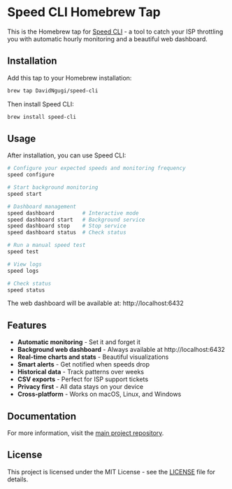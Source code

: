 # Speed CLI Homebrew Tap

This is the Homebrew tap for [Speed CLI](https://github.com/DavidNgugi/speed-cli) - a tool to catch your ISP throttling you with automatic hourly monitoring and a beautiful web dashboard.

## Installation

Add this tap to your Homebrew installation:

```bash
brew tap DavidNgugi/speed-cli
```

Then install Speed CLI:

```bash
brew install speed-cli
```

## Usage

After installation, you can use Speed CLI:

```bash
# Configure your expected speeds and monitoring frequency
speed configure

# Start background monitoring
speed start

# Dashboard management
speed dashboard         # Interactive mode
speed dashboard start   # Background service
speed dashboard stop    # Stop service
speed dashboard status  # Check status

# Run a manual speed test
speed test

# View logs
speed logs

# Check status
speed status
```

The web dashboard will be available at: http://localhost:6432

## Features

- **Automatic monitoring** - Set it and forget it
- **Background web dashboard** - Always available at http://localhost:6432
- **Real-time charts and stats** - Beautiful visualizations
- **Smart alerts** - Get notified when speeds drop
- **Historical data** - Track patterns over weeks
- **CSV exports** - Perfect for ISP support tickets
- **Privacy first** - All data stays on your device
- **Cross-platform** - Works on macOS, Linux, and Windows

## Documentation

For more information, visit the [main project repository](https://github.com/DavidNgugi/speed-cli).

## License

This project is licensed under the MIT License - see the [LICENSE](https://github.com/DavidNgugi/speed-cli/blob/main/LICENSE) file for details.
